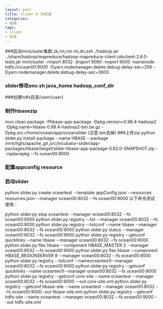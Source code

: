 ```yaml
---
layout: post
title: slider-0.70安装
categories:
- 使用
tags:
- slider
- 安装
---
```


###启动minicluster集群,zk,rm,nm nn,dn,ssh
./hadoop jar ../share/hadoop/mapreduce/hadoop-mapreduce-client-jobclient-2.6.0-tests.jar minicluster  -rmport 8032 -jhsport 9080 -nnport 9000 -namenode hdfs://ocean00:9000 -Dyarn.nodemanager.delete.debug-delay-sec=256 -Dyarn.nodemanager.delete.debug-delay-sec=3600
### slider修改env.sh java_home hadoop_conf_dir
###创建hdfs目录/user/{user}
### 制作hbasezip
mvn clean package -Phbase-app-package -Dpkg.version=0.98.4-hadoop2 -Dpkg.name=hbase-0.98.4-hadoop2-bin.tar.gz -Dpkg.src=/home/ocean/app/oceanslider
(注意-bin去掉)
###上传zip
python slider.py install-package --name HBASE --package /mnt/hgfs/apache_git_src/incubator-slider/app-packages/hbase/target/slider-hbase-app-package-0.62.0-SNAPSHOT.zip --replacepkg --fs ocean00:9000
### 配置appconfig resource 
### 启动slider
python slider.py create oceantest --template appConfig.json --resources resources.json --manager ocean00:8032 --fs ocean00:9000
以下命令测试使用：
> 
python slider.py stop oceantest --manager ocean00:8032 --fs ocean00:9000
python slider.py registry --list  --manager ocean00:8032 --fs ocean00:9000
python slider.py registry --listconf --name hbase  --manager ocean00:8032 --fs ocean00:9000
python slider.py status  --manager ocean00:8032 --fs ocean00:9000
python slider.py registry --getconf quicklinks --name hbase  --manager ocean00:8032 --fs ocean00:9000
python slider.py flex hbase --component HBASE_MASTER 2  --manager ocean00:8032 --fs ocean00:9000
python slider.py flex hbase --component HBASE_REGIONSERVER 8  --manager ocean00:8032 --fs ocean00:9000
python slider.py registry --listconf --nameoceantes1t--manager ocean00:8032 --fs ocean00:9000
python slider.py registry --getconf quicklinks --name oceantes1t--manager ocean00:8032 --fs ocean00:9000
python slider.py registry --getconf core-site --name oceantest --manager ocean00:8032 --fs ocean00:9000 --out core-site.xml
python slider.py registry --getconf hbase-site --name oceantest --manager ocean00:8032 --fs ocean00:9000 -out hbase-site.xml
python slider.py registry --getconf hdfs-site --name oceantest --manager ocean00:8032 --fs ocean00:9000 --out hdfs-site.xml

